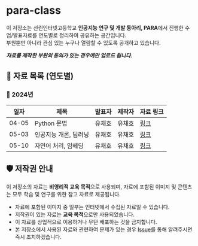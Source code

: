 # para-class

이 저장소는 선린인터넷고등학교 **인공지능 연구 및 개발 동아리, PARA**에서 진행한 수업/발표자료를 연도별로 정리하여 공유하는 공간입니다.<br/>
부원뿐만 아니라 관심 있는 누구나 열람할 수 있도록 공개하고 있습니다.<br/>

***자료를 제작한 부원의 동의가 있는 경우에만 업로드 됩니다.***<br/>



## 📂 자료 목록 (연도별)


### 📅 2024년
| 일자       | 제목               | 발표자          | 제작자          | 자료 링크                         |
|--------------|-------------------------|-----------------|-----------------|----------------------------------|
| 04-05  | Python 문법      | 유채호          | 유채호          | [링크](./2024/3차시)           |
| 05-03  | 인공지능 개론, 딥러닝    | 유채호          | 유채호          | [링크](./2024/6차시)           |
| 05-10  | 자연어 처리, 임베딩 | 유채호          | 유채호          | [링크](./2024/8차시)           |


## 🛡️ 저작권 안내

이 저장소의 자료는 **비영리적 교육 목적**으로 사용되며, 자료에 포함된 이미지 및 콘텐츠는 모두 학습 및 연구를 위한 참고 자료로 제공됩니다.
- 자료에 포함된 이미지 중 일부는 인터넷에서 수집된 자료일 수 있습니다.  
- 저작권이 있는 자료는 **교육 목적**으로만 사용되었습니다.
- 이 자료를 상업적으로 이용하거나 무단 배포하는 것을 금지합니다.
- 본 저장소에서 사용된 자료와 관련하여 문제가 있는 경우 [Issue](https://github.com/sunrin-para/para-class/issues)를 통해 알려주시면 즉시 조치하겠습니다.



